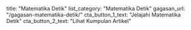 title: "Matematika Detik"
list_category: "Matematika Detik"
gagasan_url: "/gagasan-matematika-detik/"
cta_button_1_text: "Jelajahi Matematika Detik"
cta_button_2_text: "Lihat Kumpulan Artikel"